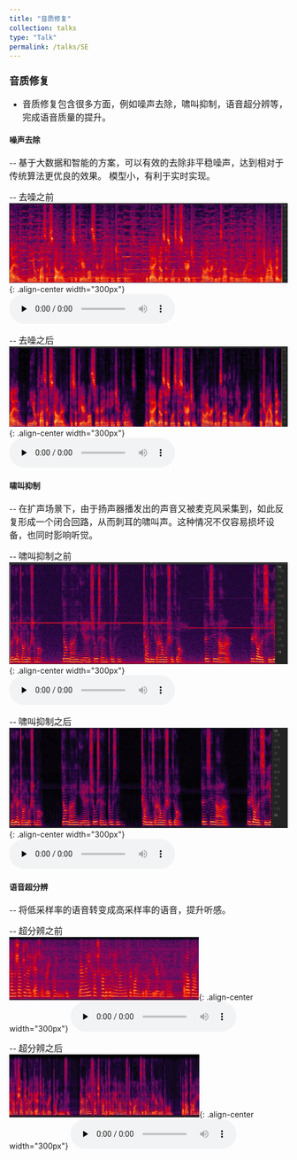 ```yaml
---
title: "音质修复"
collection: talks
type: "Talk"
permalink: /talks/SE
---
```


### <font size=4> 音质修复 </font>
- <font size=3> 音质修复包含很多方面，例如噪声去除，啸叫抑制，语音超分辨等，完成语音质量的提升。</font>  



####  噪声去除
-- <font size=3> 基于大数据和智能的方案，可以有效的去除非平稳噪声，达到相对于传统算法更优良的效果。 模型小，有利于实时实现。</font>  
  
-- <font size=3> 去噪之前</font>  
![SE before](/images/nesebefore.png){: .align-center width="300px"}
​<audio id="audio" controls="" preload="none">
      <source id="wav" src="../files/nesebefore.wav">{: .align-center}
 

-- <font size=3> 去噪之后</font>  
![SE after](/images/neseafter.png){: .align-center width="300px"}
​<audio id="audio" controls="" preload="none">
      <source id="wav" src="../files/neseafter.wav">{: .align-center}

####  啸叫抑制

-- <font size=3> 在扩声场景下，由于扬声器播发出的声音又被麦克风采集到，如此反复形成一个闭合回路，从而刺耳的啸叫声。这种情况不仅容易损坏设备，也同时影响听觉。</font>  

-- <font size=3> 啸叫抑制之前</font>  
![Howling before](/images/howlbefore.JPG){: .align-center width="300px"}
​<audio id="audio" controls="" preload="none">
      <source id="wav" src="../files/howl-noisy.wav">{: .align-center}
 

-- <font size=3> 啸叫抑制之后</font>  
![Howling after](/images/howlafter.JPG){: .align-center width="300px"}
​<audio id="audio" controls="" preload="none">
      <source id="wav" src="../files/howl-enhance.wav">{: .align-center}

 
####  语音超分辨

-- <font size=3> 将低采样率的语音转变成高采样率的语音，提升听感。</font>  

-- <font size=3> 超分辨之前</font>  
![super before](/images/superbefore.jpg){: .align-center width="300px"}
​<audio id="audio" controls="" preload="none">
      <source id="wav" src="../files/superbefore.wav">{: .align-center}
 

-- <font size=3> 超分辨之后</font>  
![super after](/images/superafter.jpg){: .align-center width="300px"}
​<audio id="audio" controls="" preload="none">
      <source id="wav" src="../files/superafter.wav">{: .align-center}

